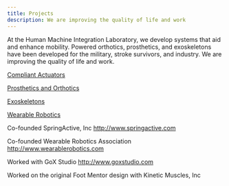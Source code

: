 ```yaml
---
title: Projects
description: We are improving the quality of life and work
---
```


At the Human Machine Integration Laboratory, we develop systems that aid and enhance mobility.  Powered orthotics, prosthetics, and exoskeletons have been developed for the military, stroke survivors, and industry.  We are improving the quality of life and work.

<p style="text-align: left;"><a href='https://thomassugar.github.io/hmil/compliant' class='btn btn-lg btn-primary' target="_blank">Compliant Actuators</a></p>

<p style="text-align: left;"><a href='https://thomassugar.github.io/hmil/prosthetic' class='btn btn-lg btn-primary' target="_blank">Prosthetics and Orthotics</a></p>

<p style="text-align: left;"><a href='https://thomassugar.github.io/hmil/exo' class='btn btn-lg btn-primary' target="_blank">Exoskeletons</a></p>

<p style="text-align: left;"><a href='https://thomassugar.github.io/hmil/wearable' class='btn btn-lg btn-primary' target="_blank">Wearable Robotics</a></p>

Co-founded SpringActive, Inc <a href="http://www.springactive.com">http://www.springactive.com</a>

Co-founded Wearable Robotics Association <a href="http://www.wearablerobotics.com">http://www.wearablerobotics.com</a>

Worked with GoX Studio <a href="http://www.goxstudio.com">http://www.goxstudio.com</a>

Worked on the original Foot Mentor design with Kinetic Muscles, Inc 
